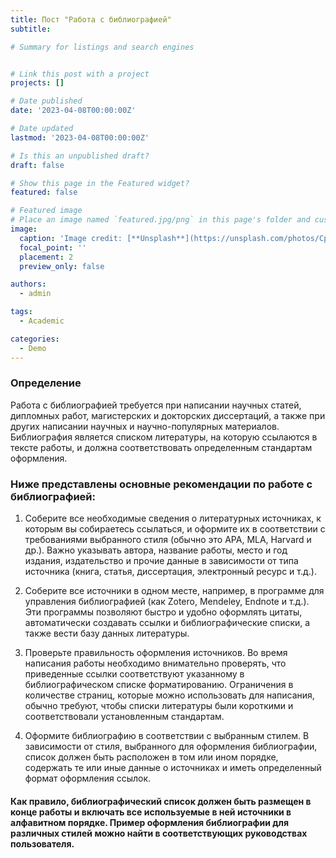 ```yaml
---
title: Пост "Работа с библиографией"
subtitle: 

# Summary for listings and search engines


# Link this post with a project
projects: []

# Date published
date: '2023-04-08T00:00:00Z'

# Date updated
lastmod: '2023-04-08T00:00:00Z'

# Is this an unpublished draft?
draft: false

# Show this page in the Featured widget?
featured: false

# Featured image
# Place an image named `featured.jpg/png` in this page's folder and customize its options here.
image:
  caption: 'Image credit: [**Unsplash**](https://unsplash.com/photos/CpkOjOcXdUY)'
  focal_point: ''
  placement: 2
  preview_only: false

authors:
  - admin

tags:
  - Academic

categories:
  - Demo
---
```


### Определение

Работа с библиографией требуется при написании научных статей, дипломных работ, магистерских и докторских диссертаций, а также при других написании научных и научно-популярных материалов. Библиография является списком литературы, на которую ссылаются в тексте работы, и должна соответствовать определенным стандартам оформления.

### Ниже представлены основные рекомендации по работе с библиографией:

1. Соберите все необходимые сведения о литературных источниках, к которым вы собираетесь ссылаться, и оформите их в соответствии с требованиями выбранного стиля (обычно это APA, MLA, Harvard и др.). Важно указывать автора, название работы, место и год издания, издательство и прочие данные в зависимости от типа источника (книга, статья, диссертация, электронный ресурс и т.д.).

2. Соберите все источники в одном месте, например, в программе для управления библиографией (как Zotero, Mendeley, Endnote и т.д.). Эти программы позволяют быстро и удобно оформлять цитаты, автоматически создавать ссылки и библиографические списки, а также вести базу данных литературы.

3. Проверьте правильность оформления источников. Во время написания работы необходимо внимательно проверять, что приведенные ссылки соответствуют указанному в библиографическом списке форматированию. Ограничения в количестве страниц, которые можно использовать для написания, обычно требуют, чтобы списки литературы были короткими и соответствовали установленным стандартам.

4. Оформите библиографию в соответствии с выбранным стилем. В зависимости от стиля, выбранного для оформления библиографии, список должен быть расположен в том или ином порядке, содержать те или иные данные о источниках и иметь определенный формат оформления ссылок.

#### Как правило, библиографический список должен быть размещен в конце работы и включать все используемые в ней источники в алфавитном порядке. Пример оформления библиографии для различных стилей можно найти в соответствующих руководствах пользователя. 






